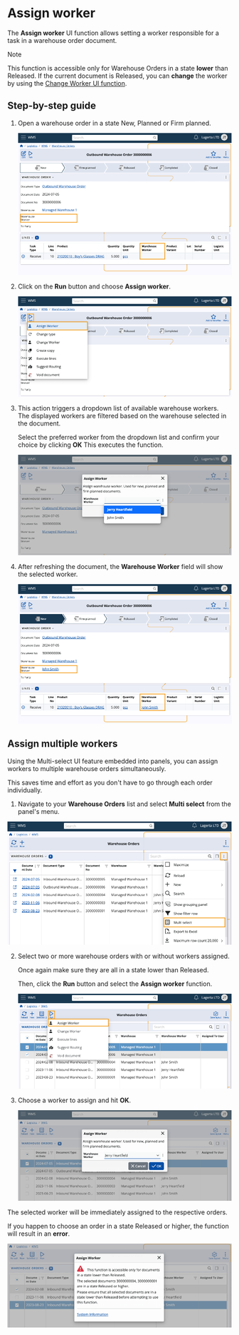 # Assign worker

The **Assign worker** UI function allows setting a worker responsible for a task in a warehouse order document. 

> [!NOTE]
> This function is accessible only for Warehouse Orders in a state **lower** than Released.
> If the current document is Released, you can **change** the worker by using the [Change Worker UI function](change-worker.md).

## Step-by-step guide

1. Open a warehouse order in a state New, Planned or Firm planned.

   ![Picture](pictures/warehouse_worker_empty.png)

2. Click on the **Run** button and choose **Assign worker**.
  
   ![Picture](pictures/assign_worker_single.png)

3. This action triggers a dropdown list of available warehouse workers. The displayed workers are filtered based on the warehouse selected in the document.

   Select the preferred worker from the dropdown list and confirm your choice by clicking **OK** This executes the function.

   ![Picture](pictures/select_single_worker.png)

4. After refreshing the document, the **Warehouse Worker** field will show the selected worker.

   ![Picture](pictures/single_worker_selected.png)

## Assign multiple workers

Using the Multi-select UI feature embedded into panels, you can assign workers to multiple warehouse orders simultaneously.

This saves time and effort as you don't have to go through each order individually.

1. Navigate to your **Warehouse Orders** list and select **Multi select** from the panel's menu.

  ![Picture](pictures/multi_select.png)

2. Select two or more warehouse orders with or without workers assigned. 

   Once again make sure they are all in a state lower than Released.
   
   Then, click the **Run** button and select the **Assign worker** function.

   ![Picture](pictures/assign_multiple.png)

3. Choose a worker to assign and hit **OK**.

   ![Picture](pictures/select_multiple.png)

The selected worker will be immediately assigned to the respective orders.

If you happen to choose an order in a state Released or higher, the function will result in an **error**.

![Picture](pictures/error_message.png)




